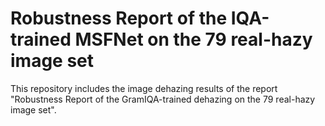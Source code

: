 # Robustness Report of the IQA-trained MSFNet on the 79 real-hazy image set

This repository includes the image dehazing results of the report "Robustness Report of the GramIQA-trained dehazing on the 79 real-hazy image set".

